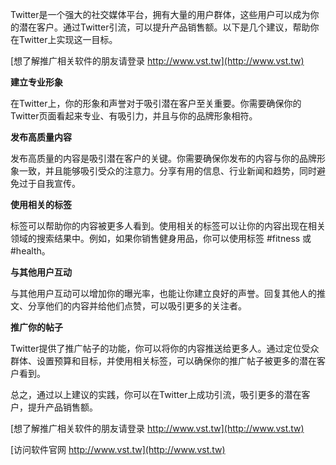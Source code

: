 Twitter是一个强大的社交媒体平台，拥有大量的用户群体，这些用户可以成为你的潜在客户。通过Twitter引流，可以提升产品销售额。以下是几个建议，帮助你在Twitter上实现这一目标。

[想了解推广相关软件的朋友请登录 http://www.vst.tw](http://www.vst.tw)

**建立专业形象**

在Twitter上，你的形象和声誉对于吸引潜在客户至关重要。你需要确保你的Twitter页面看起来专业、有吸引力，并且与你的品牌形象相符。

**发布高质量内容**

发布高质量的内容是吸引潜在客户的关键。你需要确保你发布的内容与你的品牌形象一致，并且能够吸引受众的注意力。分享有用的信息、行业新闻和趋势，同时避免过于自我宣传。

**使用相关的标签**

标签可以帮助你的内容被更多人看到。使用相关的标签可以让你的内容出现在相关领域的搜索结果中。例如，如果你销售健身用品，你可以使用标签 #fitness 或 #health。

**与其他用户互动**

与其他用户互动可以增加你的曝光率，也能让你建立良好的声誉。回复其他人的推文、分享他们的内容并给他们点赞，可以吸引更多的关注者。

**推广你的帖子**

Twitter提供了推广帖子的功能，你可以将你的内容推送给更多人。通过定位受众群体、设置预算和目标，并使用相关标签，可以确保你的推广帖子被更多的潜在客户看到。

总之，通过以上建议的实践，你可以在Twitter上成功引流，吸引更多的潜在客户，提升产品销售额。

[想了解推广相关软件的朋友请登录 http://www.vst.tw](http://www.vst.tw)


[访问软件官网 http://www.vst.tw](http://www.vst.tw)
